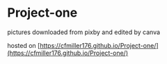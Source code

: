 # Project-one
pictures downloaded from pixby and edited by canva

hosted on [https://cfmiller176.github.io/Project-one/](https://cfmiller176.github.io/Project-one/)


